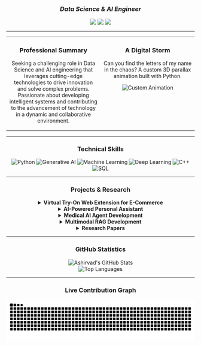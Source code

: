 
</div>

<h3 align="center"><i>Data Science & AI Engineer</i></h3>

<p align="center">
  <a href="mailto:ashsingh34221@gmail.com"><img src="https://img.shields.io/badge/Gmail-D14836?style=for-the-badge&logo=gmail&logoColor=white"></a>
  <a href="https://linkedin.com/in/ashirvadsingh" target="_blank"><img src="https://img.shields.io/badge/LinkedIn-0077B5?style=for-the-badge&logo=linkedin&logoColor=white"></a>
  <a href="https://github.com/Ashx111" target="_blank"><img src="https://img.shields.io/badge/GitHub-181717?style=for-the-badge&logo=github&logoColor=white"></a>
</p>

---

<table width="100%">
  <tr valign="top">
    <!-- PROFESSIONAL SUMMARY MOVED HERE -->
    <td width="50%">
      <h3 align="center">Professional Summary</h3>
      <p align="center">Seeking a challenging role in Data Science and AI engineering that leverages cutting-edge technologies to drive innovation and solve complex problems. Passionate about developing intelligent systems and contributing to the advancement of technology in a dynamic and collaborative environment.</p>
    </td>
    <!-- CUSTOM GIF WITH NEW HEADLINE -->
    <td width="50%">
      <h3 align="center">A Digital Storm</h3>
      <p align="center">Can you find the letters of my name in the chaos? A custom 3D parallax animation built with Python.</p>
      <div align="center">
        <!-- This link assumes you put your GIF inside an 'assets' folder -->
        <img src="assets/matrix.gif" alt="Custom Animation">
      </div>
    </td>
  </tr>
</table>

---

### <p align="center"><b>Technical Skills</b></p>
<p align="center">
  <img src="https://img.shields.io/badge/Python-3776AB?style=for-the-badge&logo=python&logoColor=white" alt="Python">
  <img src="https://img.shields.io/badge/Generative_AI-8A2BE2?style=for-the-badge&logo=openai&logoColor=white" alt="Generative AI">
  <img src="https://img.shields.io/badge/Machine_Learning-FF6F00?style=for-the-badge&logo=scikit-learn&logoColor=white" alt="Machine Learning">
  <img src="https://img.shields.io/badge/Deep_Learning-B90097?style=for-the-badge&logo=tensorflow&logoColor=white" alt="Deep Learning">
  <img src="https://img.shields.io/badge/C++-00599C?style=for-the-badge&logo=cplusplus&logoColor=white" alt="C++">
  <img src="https://img.shields.io/badge/SQL-4479A1?style=for-the-badge&logo=postgresql&logoColor=white" alt="SQL">
</p>

---

### <p align="center"><b>Projects & Research</b></p>
<details align="center">
<summary><b>Virtual Try-On Web Extension for E-Commerce</b></summary>
<br>
<p>Developed a browser extension for Flipkart that enables users to virtually try on clothes and accessories through drag-and-drop, powered by a Flask and Gradio backend with models like IDM-VTON, FitDit, Leffa, and Any2Any TryOn. Authored a research paper benchmarking these models on quality, performance, and cost-efficiency, providing actionable insights for scalable retail deployment.</p>
</details>
<details align="center">
<summary><b>AI-Powered Personal Assistant</b></summary>
<br>
<p>Developed an AI assistant, SONIA, leveraging generative AI to enhance soft skills through real-time speech interaction. Integrated Speech-to-Text (STT) and Text-to-Speech (TTS) features for seamless voice-based communication.</p>
</details>
<details align="center">
<summary><b>Medical AI Agent Development</b></summary>
<br>
<p>Created a Medical AI Agent that takes symptoms and basic details to identify diseases and provide remedies using four disciplines of medical treatment: Ayurvedic, Allopathy, Homeopathy, and Naturopathy.</p>
</details>
<details align="center">
<summary><b>Multimodal RAG Development</b></summary>
<br>
<p>Developed a Multimodal Retrieval-Augmented Generation (RAG) system for context and relevant image extraction using opensource LLMs.</p>
</details>
<details align="center">
<summary><b>Research Papers</b></summary>
<br>
<ul>
    <li>Comparative Evaluation and Prediction of Exoplanets Using Machine Learning Methods</li>
    <li>Adaptive Multi-Fidelity Hyperparameter Optimization in Large Language Models</li>
</ul>
</details>

---

### <p align="center"><b>GitHub Statistics</b></p>
<div align="center">
  <img src="https://github-readme-stats.vercel.app/api?username=Ashx111&show_icons=true&theme=radical&rank_icon=github" alt="Ashirvad's GitHub Stats">
  <br>
  <img src="https://github-readme-stats.vercel.app/api/top-langs/?username=Ashx111&layout=compact&theme=radical" alt="Top Languages">
</div>

---

<!-- SNAKE GAME MOVED HERE -->
<div align="center">
  <h3>Live Contribution Graph</h3>
  <picture>
    <source media="(prefers-color-scheme: dark)" srcset="https://raw.githubusercontent.com/Ashx111/Ashx111/output/snake-dark.svg" />
    <source media="(prefers-color-scheme: light)" srcset="https://raw.githubusercontent.com/Ashx111/Ashx111/output/snake.svg" />
    <img alt="snake" src="https://raw.githubusercontent.com/Ashx111/Ashx111/output/snake.svg" />
  </picture>
</div>

